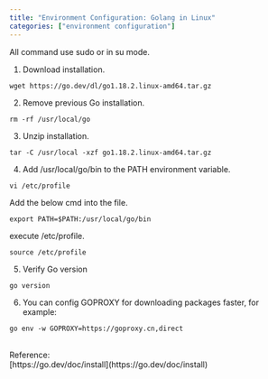 ```yaml
---
title: "Environment Configuration: Golang in Linux"
categories: ["environment configuration"]
---
```


All command use sudo or in su mode.

1. Download installation.
```shell
wget https://go.dev/dl/go1.18.2.linux-amd64.tar.gz
```

2. Remove previous Go installation.
```shell
rm -rf /usr/local/go
```

3. Unzip installation.
```shell
tar -C /usr/local -xzf go1.18.2.linux-amd64.tar.gz
```

4. Add /usr/local/go/bin to the PATH environment variable.
```shell
vi /etc/profile
```
Add the below cmd into the file.
```shell
export PATH=$PATH:/usr/local/go/bin
```
execute /etc/profile.
```shell
source /etc/profile
```

5. Verify Go version
```shell
go version
```

6. You can config GOPROXY for downloading packages faster, for example:
```shell
go env -w GOPROXY=https://goproxy.cn,direct
```
<br>
Reference: <br>
[https://go.dev/doc/install](https://go.dev/doc/install)